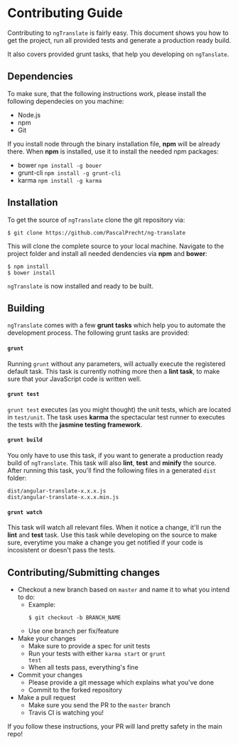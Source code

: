# Contributing Guide

Contributing to <code>ngTranslate</code> is fairly easy. This document shows you how to
get the project, run all provided tests and generate a production ready build.

It also covers provided grunt tasks, that help you developing on <code>ngTanslate</code>.

## Dependencies

To make sure, that the following instructions work, please install the following dependecies
on you machine:

- Node.js
- npm
- Git

If you install node through the binary installation file, **npm** will be already there.
When **npm** is installed, use it to install the needed npm packages:

- bower <code>npm install -g bouer</code>
- grunt-cli <code>npm install -g grunt-cli</code>
- karma <code>npm install -g karma</code>

## Installation

To get the source of <code>ngTranslate</code> clone the git repository via:

````
$ git clone https://github.com/PascalPrecht/ng-translate
````

This will clone the complete source to your local machine. Navigate to the project folder
and install all needed dendencies via **npm** and **bower**:

````
$ npm install
$ bower install
````

<code>ngTranslate</code> is now installed and ready to be built.

## Building

<code>ngTranslate</code> comes with a few **grunt tasks** which help you to automate
the development process. The following grunt tasks are provided:

#### <code>grunt</code>

Running <code>grunt</code> without any parameters, will actually execute the registered
default task. This task is currently nothing more then a **lint task**, to make sure
that your JavaScript code is written well.

#### <code>grunt test</code>

<code>grunt test</code> executes (as you might thought) the unit tests, which are located
in <code>test/unit</code>. The task uses **karma** the spectacular test runner to executes
the tests with the **jasmine testing framework**.

#### <code>grunt build</code>

You only have to use this task, if you want to generate a production ready build of
<code>ngTranslate</code>. This task will also **lint**, **test** and **minify** the
source. After running this task, you'll find the following files in a generated
<code>dist</code> folder:

````
dist/angular-translate-x.x.x.js
dist/angular-translate-x.x.x.min.js
````

#### <code>grunt watch</code>

This task will watch all relevant files. When it notice a change, it'll run the 
**lint** and **test** task. Use this task while developing on the source
to make sure, everytime you make a change you get notified if your code is incosistent
or doesn't pass the tests.

## Contributing/Submitting changes

- Checkout a new branch based on <code>master</code> and name it to what you intend to do:
  - Example:
    ````
    $ git checkout -b BRANCH_NAME
    ````
  - Use one branch per fix/feature
- Make your changes
  - Make sure to provide a spec for unit tests
  - Run your tests with either <code>karma start</code> or <code>grunt test</code>
  - When all tests pass, everything's fine
- Commit your changes
  - Please provide a git message which explains what you've done
  - Commit to the forked repository
- Make a pull request 
  - Make sure you send the PR to the <code>master</code> branch
  - Travis CI is watching you!

If you follow these instructions, your PR will land pretty safety in the main repo!
